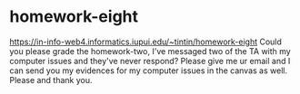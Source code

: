# homework-eight
 
https://in-info-web4.informatics.iupui.edu/~tintin/homework-eight Could you please grade the homework-two, I've messaged two of the TA with my computer issues and they've never respond? Please give me ur email and I can send you my evidences for my computer issues in the canvas as well. Please and thank you.
